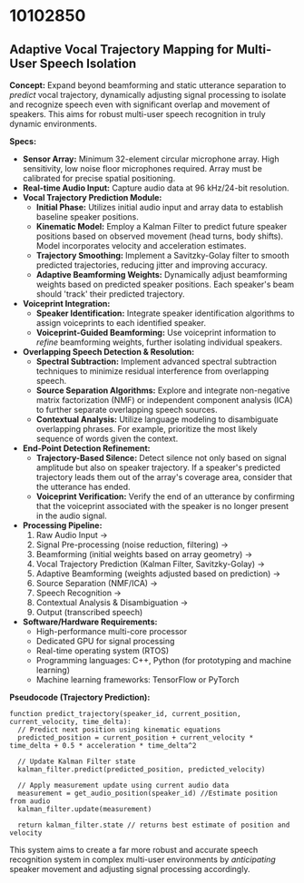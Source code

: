 # 10102850

## Adaptive Vocal Trajectory Mapping for Multi-User Speech Isolation

**Concept:** Expand beyond beamforming and static utterance separation to *predict* vocal trajectory, dynamically adjusting signal processing to isolate and recognize speech even with significant overlap and movement of speakers. This aims for robust multi-user speech recognition in truly dynamic environments.

**Specs:**

*   **Sensor Array:** Minimum 32-element circular microphone array. High sensitivity, low noise floor microphones required. Array must be calibrated for precise spatial positioning.
*   **Real-time Audio Input:** Capture audio data at 96 kHz/24-bit resolution.
*   **Vocal Trajectory Prediction Module:**
    *   **Initial Phase:** Utilizes initial audio input and array data to establish baseline speaker positions.
    *   **Kinematic Model:** Employ a Kalman Filter to predict future speaker positions based on observed movement (head turns, body shifts).  Model incorporates velocity and acceleration estimates.
    *   **Trajectory Smoothing:** Implement a Savitzky-Golay filter to smooth predicted trajectories, reducing jitter and improving accuracy.
    *   **Adaptive Beamforming Weights:** Dynamically adjust beamforming weights based on predicted speaker positions.  Each speaker's beam should 'track' their predicted trajectory.
*   **Voiceprint Integration:**
    *   **Speaker Identification:** Integrate speaker identification algorithms to assign voiceprints to each identified speaker.
    *   **Voiceprint-Guided Beamforming:** Use voiceprint information to *refine* beamforming weights, further isolating individual speakers.
*   **Overlapping Speech Detection & Resolution:**
    *   **Spectral Subtraction:** Implement advanced spectral subtraction techniques to minimize residual interference from overlapping speech.
    *   **Source Separation Algorithms:** Explore and integrate non-negative matrix factorization (NMF) or independent component analysis (ICA) to further separate overlapping speech sources.
    *   **Contextual Analysis:** Utilize language modeling to disambiguate overlapping phrases. For example, prioritize the most likely sequence of words given the context.
*   **End-Point Detection Refinement:**
    *   **Trajectory-Based Silence:** Detect silence not only based on signal amplitude but also on speaker trajectory. If a speaker's predicted trajectory leads them out of the array's coverage area, consider that the utterance has ended.
    *   **Voiceprint Verification:** Verify the end of an utterance by confirming that the voiceprint associated with the speaker is no longer present in the audio signal.
*   **Processing Pipeline:**
    1.  Raw Audio Input ->
    2.  Signal Pre-processing (noise reduction, filtering) ->
    3.  Beamforming (initial weights based on array geometry) ->
    4.  Vocal Trajectory Prediction (Kalman Filter, Savitzky-Golay) ->
    5.  Adaptive Beamforming (weights adjusted based on prediction) ->
    6.  Source Separation (NMF/ICA) ->
    7.  Speech Recognition ->
    8.  Contextual Analysis & Disambiguation ->
    9.  Output (transcribed speech)
*   **Software/Hardware Requirements:**
    *   High-performance multi-core processor
    *   Dedicated GPU for signal processing
    *   Real-time operating system (RTOS)
    *   Programming languages: C++, Python (for prototyping and machine learning)
    *   Machine learning frameworks: TensorFlow or PyTorch

**Pseudocode (Trajectory Prediction):**

```
function predict_trajectory(speaker_id, current_position, current_velocity, time_delta):
  // Predict next position using kinematic equations
  predicted_position = current_position + current_velocity * time_delta + 0.5 * acceleration * time_delta^2
  
  // Update Kalman Filter state
  kalman_filter.predict(predicted_position, predicted_velocity)
  
  // Apply measurement update using current audio data
  measurement = get_audio_position(speaker_id) //Estimate position from audio
  kalman_filter.update(measurement)
  
  return kalman_filter.state // returns best estimate of position and velocity
```

This system aims to create a far more robust and accurate speech recognition system in complex multi-user environments by *anticipating* speaker movement and adjusting signal processing accordingly.